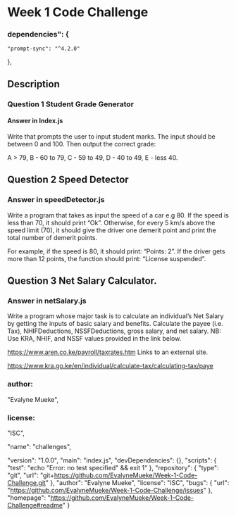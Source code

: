 # Week 1 Code Challenge
  ### dependencies": {
    "prompt-sync": "^4.2.0"
  },
## Description
### Question 1  Student Grade Generator 
#### Answer in Index.js
Write that prompts the user to input student marks. The input should be between 0 and 100. Then output the correct grade: 

A > 79, B - 60 to 79, C -  59 to 49, D - 40 to 49, E - less 40.


 ## Question 2 Speed Detector 
 ### Answer in speedDetector.js
Write a program that takes as input the speed of a car e.g 80. If the speed is less than 70, it should print “Ok”. Otherwise, for every 5 km/s above the speed limit (70), it should give the driver one demerit point and print the total number of demerit points.

For example, if the speed is 80, it should print: “Points: 2”. If the driver gets more than 12 points, the function should print: “License suspended”.

## Question 3 Net Salary Calculator.
### Answer in netSalary.js
Write a program whose major task is to calculate an individual’s Net Salary by getting the inputs of basic salary and benefits. Calculate the payee (i.e. Tax), NHIFDeductions, NSSFDeductions, gross salary, and net salary. 
NB: Use KRA, NHIF, and NSSF values provided in the link below.

https://www.aren.co.ke/payroll/taxrates.htm Links to an external site.  

https://www.kra.go.ke/en/individual/calculate-tax/calculating-tax/paye

 ### author: 
 "Evalyne Mueke",
 ### license:
   "ISC",


  "name": "challenges",
  
  "version": "1.0.0",
  "main": "index.js",
  "devDependencies": {},
  "scripts": {
    "test": "echo \"Error: no test specified\" && exit 1"
  },
  "repository": {
    "type": "git",
    "url": "git+https://github.com/EvalyneMueke/Week-1-Code-Challenge.git"
  },
  "author": "Evalyne Mueke",
  "license": "ISC",
  "bugs": {
    "url": "https://github.com/EvalyneMueke/Week-1-Code-Challenge/issues"
  },
  "homepage": "https://github.com/EvalyneMueke/Week-1-Code-Challenge#readme"
}

